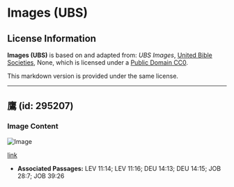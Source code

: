 # Images (UBS)

## License Information

**Images (UBS)** is based on and adapted from: _UBS Images_, [United Bible Societies](https://unitedbiblesocieties.org/), None, which is licensed under a [Public Domain CC0](https://creativecommons.org/public-domain/cc0/).

This markdown version is provided under the same license.



--------------------------------

## 鷹 (id: 295207)

### Image Content

![Image](https://cdn.aquifer.bible/aquifer-content/resources/Media/WEB-0287_hawk.jpg)

[link](https://cdn.aquifer.bible/aquifer-content/resources/Media/WEB-0287_hawk.jpg)

* **Associated Passages:** LEV 11:14; LEV 11:16; DEU 14:13; DEU 14:15; JOB 28:7; JOB 39:26

